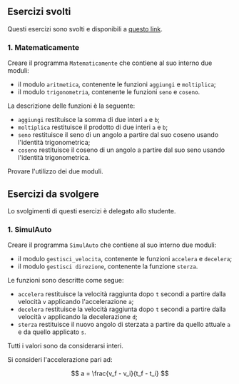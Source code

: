 ## Esercizi svolti

Questi esercizi sono svolti e disponibili a [questo link](https://github.com/anhelus/informatica-dm-uniba-ex.git).

### 1. Matematicamente

Creare il programma `Matematicamente` che contiene al suo interno due moduli: 

* il modulo `aritmetica`, contenente le funzioni `aggiungi` e `moltiplica`;
* il modulo `trigonometria`, contenente le funzioni `seno` e `coseno`.

La descrizione delle funzioni è la seguente:

* `aggiungi` restituisce la somma di due interi `a` e `b`;
* `moltiplica` restituisce il prodotto di due interi `a` e `b`;
* `seno` restituisce il seno di un angolo a partire dal suo coseno usando l'identità trigonometrica;
* `coseno` restituisce il coseno di un angolo a partire dal suo seno usando l'identità trigonometrica.

Provare l'utilizzo dei due moduli.

## Esercizi da svolgere

Lo svolgimenti di questi esercizi è delegato allo studente.

### 1. SimulAuto

Creare il programma `SimulAuto` che contiene al suo interno due moduli:

* il modulo `gestisci_velocita`, contenente le funzioni `accelera` e `decelera`;
* il modulo `gestisci direzione`, contenente la funzione `sterza`.

Le funzioni sono descritte come segue:

* `accelera` restituisce la velocità raggiunta dopo `t` secondi a partire dalla velocità `v` applicando l'accelerazione `a`;
* `decelera` restituisce la velocità raggiunta dopo `t` secondi a partire dalla velocità `v` applicando la decelerazione `d`;
* `sterza` restituisce il nuovo angolo di sterzata a partire da quello attuale `a` e da quello applicato `s`.

Tutti i valori sono da considerarsi interi.

Si consideri l'accelerazione pari ad:

$$
a = \frac{v_f - v_i}{t_f - t_i}
$$
